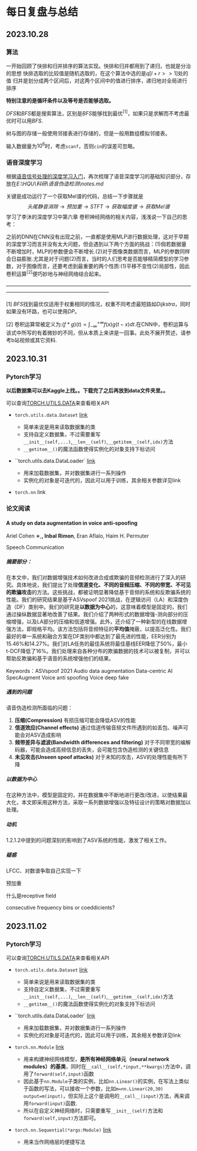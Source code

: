 # 每日复盘与总结

## 2023.10.28

### 算法

一开始回顾了快排和归并排序的算法实现。快排和归并都用到了递归，也就是分治的思想
快排选取的比较值是随机选取的，在这个算法中选的是$q[l+r>>1]$处的值
归并是划分成两个区间后，对这两个区间中的值进行排序，递归地对全局进行排序

**特别注意的是循环条件以及等号是否能够选取。**

$DFS$和$BFS$都是搜索算法，区别是$BFS$能够找到最优$^{[1]}$，如果只是求解而不考虑最优时可以用$BFS$.

树与图的存储一般使用邻接表进行存储的，但是一般用数组模拟邻接表。

输入数据量为$10^6$时，考虑`scanf`，否则`cin`的误差可忽略。

### 语音深度学习

根据[语音信号处理的深度学习入门](https://zhuanlan.zhihu.com/p/386467252)，再次梳理了语音深度学习的基础知识部分，存放在*E:\HQU\科研\语音伪造检测\notes.md*

关键是成功运行了一个获取Mel谱的代码，总结一下步骤就是
$$
头尾静音消除→预加重→STFT→获取幅度谱→获取Mel谱
$$
学习了李沐的深度学习中第六章 卷积神经网络的相关内容，浅浅说一下自己的思考：

之前的DNN在CNN没有出现之前，一直都是使用MLP进行数据处理，这对于早期的深度学习而言并没有太大问题，但会遇到以下两个方面的挑战：$(1)$倘若数据量不断增加时，MLP的参数便会不断增长.$(2)$对于图像类数据而言，MLP的参数同样会日益膨胀.尤其是对于问题$(2)$而言，当时的人们思考是否能够精简模型的学习参数，对于图像而言，还要考虑到最重要的两个性质:$(1)$平移不变性$(2)$局部性，因此卷积运算$^{[2]}$便巧妙地与神经网络结合起来。



$————————————————————————————————————————————————————————$

$[1]$ $BFS$找到最优仅适用于权重相同的情况，权重不同考虑最短路如$Dijkstra$，同时如果没有环路，也可以使用$DP$。

$[2]$ 卷积运算常被定义为:$(f*g)(t)= \int_{-\infty}^{+\infty}f(x)g(t-x)dt$.在CNN中，卷积运算与该式中所写的有着微妙的不同，但从本质上来讲是一回事。此处不展开赘述，请参考b站视频或其它资料.



## 2023.10.31

### Pytorch学习

**以后数据集可以去Kaggle上找。。下载完了之后再放到data文件夹里。。**



可以查询[TORCH.UTILS.DATA](https://pytorch.org/docs/stable/data.html#torch.utils.data.Dataset)来查看相关API

- `torch.utils.data.Dataset`	[link](https://pytorch.org/docs/stable/data.html#torch.utils.data.Dataset)
  - 简单来说是用来读取数据集的类
  - 支持自定义数据集，不过需要重写`__init__(self,...)`,`__len__(self)`,`__getitem__(self,idx)`方法
  - `__getitem__()`的魔法函数使得实例化的对象支持下标访问

- ``torch.utils.data.DataLoader`    [link](https://pytorch.org/docs/stable/data.html#torch.utils.data.DataLoader)
  - 用来加载数据集，并对数据集进行一系列操作
  - 实例化的对象是可迭代的，因此可以用于训练，其余相关参数详见link
- `torch.nn`    link







### 论文阅读

#### A study on data augmentation in voice anti-spoofing

Ariel Cohen ∗,**, Inbal Rimon**, Eran Aflalo, Haim H. Permuter

Speech Communication

##### 摘要部分：

在本文中，我们对数据增强技术如何改进合成或欺骗的音频检测进行了深入的研究。具体地说，我们提出了处理**信道变化、不同的音频压缩、不同的带宽、不可见的欺骗攻击**的方法。这些挑战，都被证明显著降低基于音频的系统和反欺骗系统的性能。我们的研究结果是基于ASVspoof 2021挑战，在逻辑访问（LA）和深度伪造（DF）类别中。我们的研究是**以数据为中心**的，这意味着模型是固定的，我们通过操纵数据显著地改善了结果。我们介绍了两种形式的数据增强-测向部分的压缩增强，以及LA部分的压缩和信道增强。此外，还介绍了一种新型的在线数据增强方法，即规格平均。该方法包括将音频特征的**平均值**掩蔽，以提高泛化性。我们最好的单一系统和融合方案在DF类别中都达到了最先进的性能，EER分别为15.46%和14.27%。我们对LA任务的最佳系统将最佳基线EER降低了50%，最小t-DCF降低了16%。我们处理来自各种分布的欺骗数据的技术可以被复制，并可以帮助反欺骗和基于语音的系统增强他们的结果。

Keywords：ASVspoof 2021	Audio data augmentation	Data-centric AI	SpecAugment 	Voice anti spoofing	Voice deep fake

##### 遇到的问题

语音伪造检测所面临的问题：

1. **压缩(Compression)**	有损压缩可能会降低ASV的性能
2. **信道效应(Channel effects)**	通过信道传输音频文件所遇到的如丢包、噪声可能会对ASV造成影响
3. **频带差异与滤波(Bandwidth differences and filtering)**	对于不同带宽的编解码器，可能会造成高频信息的丢失，会可能包含伪造检测的关键信息
4. **未见攻击(Unseen spoof attacks)**	对于未知的攻击，ASV的处理性能有所下降

##### 以数据为中心

在这种方法中，模型是固定的，并在数据集中不断地进行更改/改进，以使结果最大化，本文即采用这种方法，采取一系列数据增强以及特征设计的策略对数据加以处理。

##### 动机

1.2.1.2中提到的问题深刻的影响到了ASV系统的性能，激发了相关工作。





##### 疑惑

LFCC、对数谱争取自己实现一下

预加重

什么是receptive field

consecutive frequency bins or coeddicients?

## 2023.11.02

### Pytorch学习

可以查询[TORCH.UTILS.DATA](https://pytorch.org/docs/stable/data.html#torch.utils.data.Dataset)来查看相关API

- `torch.utils.data.Dataset`	[link](https://pytorch.org/docs/stable/data.html#torch.utils.data.Dataset)
  - 简单来说是用来读取数据集的类
  - 支持自定义数据集，不过需要重写`__init__(self,...)`,`__len__(self)`,`__getitem__(self,idx)`方法
  - `__getitem__()`的魔法函数使得实例化的对象支持下标访问

- ``torch.utils.data.DataLoader`    [link](https://pytorch.org/docs/stable/data.html#torch.utils.data.DataLoader)
  - 用来加载数据集，并对数据集进行一系列操作
  - 实例化的对象是可迭代的，因此可以用于训练，其余相关参数详见link
- `torch.nn.Module`    [link](https://pytorch.org/docs/stable/generated/torch.nn.Module.html#torch.nn.Module)
  - 用来构建神经网络模型，**是所有神经网络单元（neural network modules）的基类**，同时在`__call__(self,*input,**kwargs)`方法中，调用了`forward(self,input)`函数
  - 因此基于`nn.Module`子类的实例，比如`nn.Linear()`的实例，在写法上类似于函数的写法，可以接收一个参数，比如`m=nn.Linear(20,30)  output=m(input)`，但实际上这个是调用的`__call__(input)`方法，再来调用`forward(input)`函数.
  - 所以在自定义神经网络时，只需要重写`__init__(self)`方法和`forward(self,input)`方法即可。

- `torch.nn.Sequential(*args:Module)`    [link](https://pytorch.org/docs/stable/generated/torch.nn.Sequential.html#torch.nn.Sequential)
  - 用来当作网络层的便捷写法

